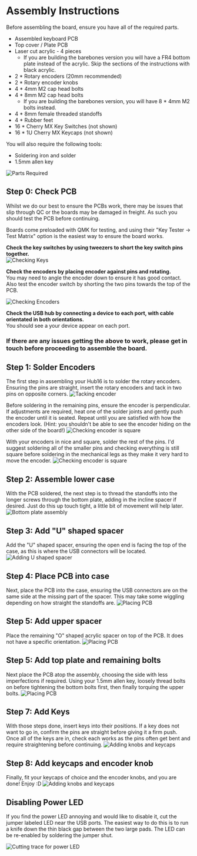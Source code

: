 # Assembly Instructions

Before assembling the board, ensure you have all of the required parts.

* Assembled keyboard PCB
* Top cover / Plate PCB
* Laser cut acrylic - 4 pieces
    * If you are building the barebones version you will have a FR4 bottom plate instead of the acrylic. Skip the sections of the instructions with black acrylic.
* 2 * Rotary encoders (20mm recommended)
* 2 * Rotary encoder knobs
* 4 * 4mm M2 cap head bolts
* 4 * 8mm M2 cap head bolts
    * If you are building the barebones version, you will have 8 * 4mm M2 bolts instead.
* 4 * 8mm female threaded standoffs
* 4 * Rubber feet
* 16 * Cherry MX Key Switches (not shown)
* 16 * 1U Cherry MX Keycaps (not shown)

You will also require the following tools:

* Soldering iron and solder
* 1.5mm allen key

![Parts Required](imgs/assembly-instructions/required-parts.JPG)

## Step 0: Check PCB

Whilst we do our best to ensure the PCBs work, there may be issues that slip through QC or the boards may be damaged in freight. As such you should test the PCB before continuing.

Boards come preloaded with QMK for testing, and using their "Key Tester -> Test Matrix" option is the easiest way to ensure the board works.

**Check the key switches by using tweezers to short the key switch pins together.**  
![Checking Keys](imgs/assembly-instructions/check-switches.JPG)

**Check the encoders by placing encoder against pins and rotating.**  
You may need to angle the encoder down to ensure it has good contact. Also test the encoder switch by shorting the two pins towards the top of the PCB.

![Checking Encoders](imgs/assembly-instructions/check-encoders.JPG)

**Check the USB hub by connecting a device to each port, with cable orientated in both orientations.**  
You should see a your device appear on each port.

### **If there are any issues getting the above to work, please get in touch before proceeding to assemble the board.**

## Step 1: Solder Encoders

The first step in assembling your Hub16 is to solder the rotary encoders. Ensuring the pins are straight, insert the rotary encoders and tack in two pins on opposite corners.
![Tacking encoder](imgs/assembly-instructions/step-1-1.JPG)

Before soldering in the remaining pins, ensure the encoder is perpendicular. If adjustments are required, heat one of the solder joints and gently push the encoder until it is seated. Repeat until you are satisfied with how the encoders look. (Hint: you shouldn't be able to see the encoder hiding on the other side of the board!)
![Checking encoder is square](imgs/assembly-instructions/step-1-2.JPG)

With your encoders in nice and square, solder the rest of the pins. I'd suggest soldering all of the smaller pins and checking everything is still square before soldering in the mechanical legs as they make it very hard to move the encoder.
![Checking encoder is square](imgs/assembly-instructions/step-1-3.JPG)

## Step 2: Assemble lower case

With the PCB soldered, the next step is to thread the standoffs into the longer screws through the bottom plate, adding in the incline spacer if desired. Just do this up touch tight, a little bit of movement will help later.
![Bottom plate assembly](imgs/assembly-instructions/step-2.JPG)

## Step 3: Add "U" shaped spacer

Add the "U" shaped spacer, ensuring the open end is facing the top of the case, as this is where the USB connectors will be located.
![Adding U shaped spacer](imgs/assembly-instructions/step-3.JPG)

## Step 4: Place PCB into case

Next, place the PCB into the case, ensuring the USB connectors are on the same side at the missing part of the spacer. This may take some wiggling depending on how straight the standoffs are.
![Placing PCB](imgs/assembly-instructions/step-4.JPG)

## Step 5: Add upper spacer

Place the remaining "O" shaped acrylic spacer on top of the PCB. It does not have a specific orientation.
![Placing PCB](imgs/assembly-instructions/step-5.JPG)

## Step 5: Add top plate and remaining bolts

Next place the PCB atop the assembly, choosing the side with less imperfections if required. Using your 1.5mm allen key, loosely thread bolts on before tightening the bottom bolts first, then finally torquing the upper bolts.
![Placing PCB](imgs/assembly-instructions/step-6.JPG)

## Step 7: Add Keys

With those steps done, insert keys into their positions. If a key does not want to go in, confirm the pins are straight before giving it a firm push. Once all of the keys are in, check each works as the pins often get bent and require straightening before continuing.
![Adding knobs and keycaps](imgs/assembly-instructions/step-7.JPG)

## Step 8: Add keycaps and encoder knob

Finally, fit your keycaps of choice and the encoder knobs, and you are done! Enjoy :D
![Adding knobs and keycaps](imgs/assembly-instructions/step-8.JPG)

## Disabling Power LED

If you find the power LED annoying and would like to disable it, cut the jumper labeled LED near the USB ports. The easiest way to do this is to run a knife down the thin black gap between the two large pads. The LED can be re-enabled by soldering the jumper shut.

![Cutting trace for power LED](imgs/assembly-instructions/led-cut.JPG)
